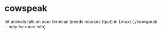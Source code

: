 # cowspeak
let animals talk on your terminal (needs ncurses (tput) in Linux) (./cowspeak --help for more info)

